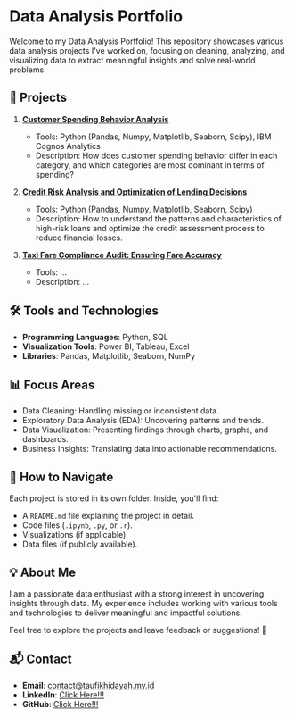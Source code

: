 # Data Analysis Portfolio

Welcome to my Data Analysis Portfolio! This repository showcases various data analysis projects I've worked on, focusing on cleaning, analyzing, and visualizing data to extract meaningful insights and solve real-world problems.

## 📂 Projects

1. **[Customer Spending Behavior Analysis](./Project-1-Customer-Spending-Behavior-Analysis/)**  
   - Tools: Python (Pandas, Numpy, Matplotlib, Seaborn, Scipy), IBM Cognos Analytics 
   - Description: How does customer spending behavior differ in each category, and which categories are most dominant in terms of spending?

2. **[Credit Risk Analysis and Optimization of Lending Decisions](./Project-2-Credit-Risk-Analysis-and-Optimization-of-Lending-Decisions/)**  
   - Tools: Python (Pandas, Numpy, Matplotlib, Seaborn, Scipy)
   - Description: How to understand the patterns and characteristics of high-risk loans and optimize the credit assessment process to reduce financial losses.

3. **[Taxi Fare Compliance Audit: Ensuring Fare Accuracy](./Project-3-Taxi-Fare-Compliance-Audit:-Ensuring-Fare-Accuracy/)**  
   - Tools: ...
   - Description: ...

## 🛠️ Tools and Technologies
- **Programming Languages**: Python, SQL
- **Visualization Tools**: Power BI, Tableau, Excel
- **Libraries**: Pandas, Matplotlib, Seaborn, NumPy

## 📊 Focus Areas
- Data Cleaning: Handling missing or inconsistent data.
- Exploratory Data Analysis (EDA): Uncovering patterns and trends.
- Data Visualization: Presenting findings through charts, graphs, and dashboards.
- Business Insights: Translating data into actionable recommendations.

## 📑 How to Navigate
Each project is stored in its own folder. Inside, you'll find:
- A `README.md` file explaining the project in detail.
- Code files (`.ipynb`, `.py`, or `.r`).
- Visualizations (if applicable).
- Data files (if publicly available).

## 💡 About Me
I am a passionate data enthusiast with a strong interest in uncovering insights through data. My experience includes working with various tools and technologies to deliver meaningful and impactful solutions.

Feel free to explore the projects and leave feedback or suggestions! 🚀

## 📬 Contact
- **Email**: contact@taufikhidayah.my.id
- **LinkedIn**: [Click Here!!!](https://linkedin.com/in/hidayah24)
- **GitHub**: [Click Here!!!](https://github.com/hidayah24)

